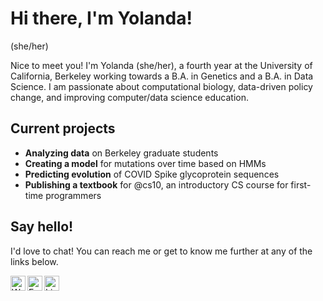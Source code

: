 # Hi there, I'm Yolanda!
(she/her)

Nice to meet you! I'm Yolanda (she/her), a fourth year at the University of California, Berkeley working towards a B.A. in Genetics and a B.A. in Data Science. I am passionate about computational biology, data-driven policy change, and improving computer/data science education.

## Current projects
- **Analyzing data** on Berkeley graduate students
- **Creating a model** for mutations over time based on HMMs
- **Predicting evolution** of COVID Spike glycoprotein sequences
- **Publishing a textbook** for @cs10, an introductory CS course for first-time programmers

## Say hello!

I'd love to chat! You can reach me or get to know me further at any of the links below.

[<img align="left" alt="Website" width="24px" src="https://image.flaticon.com/icons/png/512/2807/2807258.png" />](https://yolandashen.me)
[<img align="left" alt="Email" width="24px" src="https://cdn.jsdelivr.net/npm/simple-icons@v3/icons/gmail.svg" />](mailto:yashen@berkeley.edu)
[<img align="left" alt="LinkedIn" width="24px" src="https://cdn.jsdelivr.net/npm/simple-icons@v3/icons/linkedin.svg" />](https://www.linkedin.com/in/yolanda-shen/)

<!--
**yolandaas/yolandaas** is a ✨ _special_ ✨ repository because its `README.md` (this file) appears on your GitHub profile.

Here are some ideas to get you started:

- 🔭 I’m currently working on ...
- 🌱 I’m currently learning ...
- 👯 I’m looking to collaborate on ...
- 🤔 I’m looking for help with ...
- 💬 Ask me about ...
- 📫 How to reach me: ...
- 😄 Pronouns: ...
- ⚡ Fun fact: ...
-->
